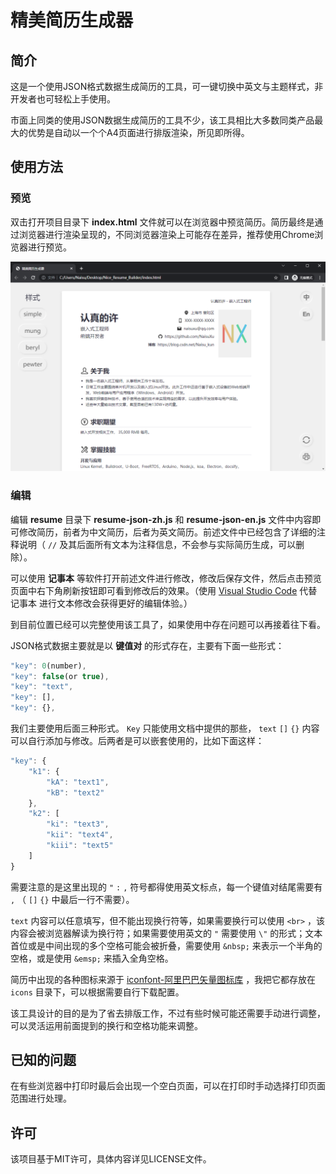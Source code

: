 # 精美简历生成器


## 简介
这是一个使用JSON格式数据生成简历的工具，可一键切换中英文与主题样式，非开发者也可轻松上手使用。

市面上同类的使用JSON数据生成简历的工具不少，该工具相比大多数同类产品最大的优势是自动以一个个A4页面进行排版渲染，所见即所得。




## 使用方法
### 预览

双击打开项目目录下 **index.html** 文件就可以在浏览器中预览简历。简历最终是通过浏览器进行渲染呈现的，不同浏览器渲染上可能存在差异，推荐使用Chrome浏览器进行预览。

![screenshoot](./screenshoot.png)




### 编辑

编辑 **resume** 目录下 **resume-json-zh.js** 和 **resume-json-en.js** 文件中内容即可修改简历，前者为中文简历，后者为英文简历。前述文件中已经包含了详细的注释说明（ `//` 及其后面所有文本为注释信息，不会参与实际简历生成，可以删除）。



可以使用 **记事本** 等软件打开前述文件进行修改，修改后保存文件，然后点击预览页面中右下角刷新按钮即可看到修改后的效果。（使用 [Visual Studio Code](https://code.visualstudio.com/) 代替 记事本 进行文本修改会获得更好的编辑体验。）



到目前位置已经可以完整使用该工具了，如果使用中存在问题可以再接着往下看。



JSON格式数据主要就是以 **键值对** 的形式存在，主要有下面一些形式：

```javascript
"key": 0(number),
"key": false(or true),
"key": "text",
"key": [],
"key": {},
```

我们主要使用后面三种形式。 `Key` 只能使用文档中提供的那些， `text` `[]` `{}` 内容可以自行添加与修改。后两者是可以嵌套使用的，比如下面这样：

```javascript
"key": {
    "k1": {
        "kA": "text1",
        "kB": "text2"
    },
    "k2": [
        "ki": "text3",
        "kii": "text4",
        "kiii": "text5"
    ]
}
```

需要注意的是这里出现的 `"` `:` `,` 符号都得使用英文标点，每一个键值对结尾需要有 `,` （ `[]` `{}` 中最后一行不需要）。 



`text` 内容可以任意填写，但不能出现换行符等，如果需要换行可以使用 `<br>` ，该内容会被浏览器解读为换行符；如果需要使用英文的 `"` 需要使用 `\"` 的形式；文本首位或是中间出现的多个空格可能会被折叠，需要使用 `&nbsp;` 来表示一个半角的空格，或是使用 `&emsp;` 来插入全角空格。



简历中出现的各种图标来源于 [iconfont-阿里巴巴矢量图标库](https://www.iconfont.cn/) ，我把它都存放在 `icons` 目录下，可以根据需要自行下载配置。



该工具设计的目的是为了省去排版工作，不过有些时候可能还需要手动进行调整，可以灵活运用前面提到的换行和空格功能来调整。



## 已知的问题

在有些浏览器中打印时最后会出现一个空白页面，可以在打印时手动选择打印页面范围进行处理。




## 许可
该项目基于MIT许可，具体内容详见LICENSE文件。

